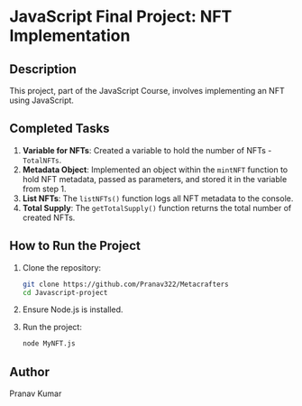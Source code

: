# JavaScript Final Project: NFT Implementation

## Description

This project, part of the JavaScript Course, involves implementing an NFT using JavaScript.

## Completed Tasks

1. **Variable for NFTs**: Created a variable to hold the number of NFTs - `TotalNFTs`.
2. **Metadata Object**: Implemented an object within the `mintNFT` function to hold NFT metadata, passed as parameters, and stored it in the variable from step 1.
3. **List NFTs**: The `listNFTs()` function logs all NFT metadata to the console.
4. **Total Supply**: The `getTotalSupply()` function returns the total number of created NFTs.

## How to Run the Project

1. Clone the repository:
    ```bash
    git clone https://github.com/Pranav322/Metacrafters
    cd Javascript-project
    ```
2. Ensure Node.js is installed.

3. Run the project:
    ```bash
    node MyNFT.js
    ```

## Author

Pranav Kumar
